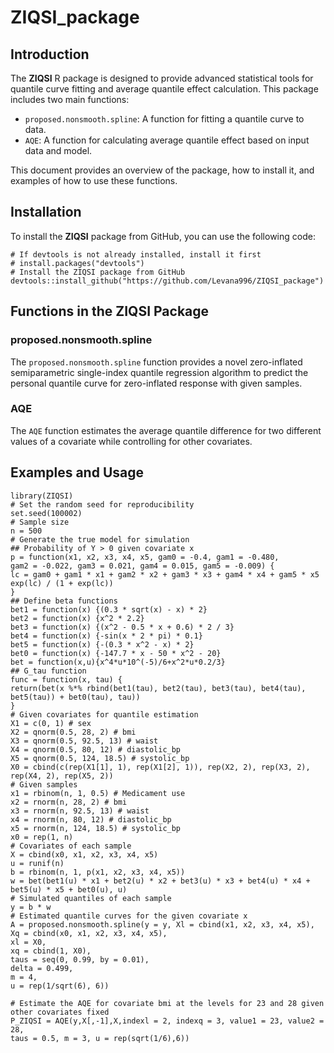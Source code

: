 # ZIQSI_package

## Introduction
The **ZIQSI** R package is designed to provide advanced statistical tools for quantile curve fitting and average quantile effect calculation. This package includes two main functions:

- `proposed.nonsmooth.spline`: A function for fitting a quantile curve to data.
- `AQE`: A function for calculating average quantile effect based on input data and model.

This document provides an overview of the package, how to install it, and examples of how to use these functions.

## Installation
To install the **ZIQSI** package from GitHub, you can use the following code:

```{r}
# If devtools is not already installed, install it first
# install.packages("devtools")
# Install the ZIQSI package from GitHub
devtools::install_github("https://github.com/Levana996/ZIQSI_package")
```

## Functions in the ZIQSI Package
### proposed.nonsmooth.spline
The `proposed.nonsmooth.spline` function provides a novel zero-inflated semiparametric single-index quantile regression algorithm to predict the personal quantile curve for zero-inflated response with given samples.
### AQE
The `AQE` function estimates the average quantile difference for two different values of a covariate while controlling for other covariates.

## Examples and Usage
```{r}
library(ZIQSI)
# Set the random seed for reproducibility
set.seed(100002)
# Sample size
n = 500
# Generate the true model for simulation
## Probability of Y > 0 given covariate x
p = function(x1, x2, x3, x4, x5, gam0 = -0.4, gam1 = -0.480,
gam2 = -0.022, gam3 = 0.021, gam4 = 0.015, gam5 = -0.009) {
lc = gam0 + gam1 * x1 + gam2 * x2 + gam3 * x3 + gam4 * x4 + gam5 * x5
exp(lc) / (1 + exp(lc))
}
## Define beta functions
bet1 = function(x) {(0.3 * sqrt(x) - x) * 2}
bet2 = function(x) {x^2 * 2.2}
bet3 = function(x) {(x^2 - 0.5 * x + 0.6) * 2 / 3}
bet4 = function(x) {-sin(x * 2 * pi) * 0.1}
bet5 = function(x) {-(0.3 * x^2 - x) * 2}
bet0 = function(x) {-147.7 * x - 50 * x^2 - 20}
bet = function(x,u){x^4*u*10^(-5)/6+x^2*u*0.2/3}
## G_tau function
func = function(x, tau) {
return(bet(x %*% rbind(bet1(tau), bet2(tau), bet3(tau), bet4(tau), bet5(tau)) + bet0(tau), tau))
}
# Given covariates for quantile estimation
X1 = c(0, 1) # sex
X2 = qnorm(0.5, 28, 2) # bmi
X3 = qnorm(0.5, 92.5, 13) # waist
X4 = qnorm(0.5, 80, 12) # diastolic_bp
X5 = qnorm(0.5, 124, 18.5) # systolic_bp
X0 = cbind(c(rep(X1[1], 1), rep(X1[2], 1)), rep(X2, 2), rep(X3, 2), rep(X4, 2), rep(X5, 2))
# Given samples
x1 = rbinom(n, 1, 0.5) # Medicament use
x2 = rnorm(n, 28, 2) # bmi
x3 = rnorm(n, 92.5, 13) # waist
x4 = rnorm(n, 80, 12) # diastolic_bp
x5 = rnorm(n, 124, 18.5) # systolic_bp
x0 = rep(1, n)
# Covariates of each sample
X = cbind(x0, x1, x2, x3, x4, x5)
u = runif(n)
b = rbinom(n, 1, p(x1, x2, x3, x4, x5))
w = bet(bet1(u) * x1 + bet2(u) * x2 + bet3(u) * x3 + bet4(u) * x4 + bet5(u) * x5 + bet0(u), u)
# Simulated quantiles of each sample
y = b * w
# Estimated quantile curves for the given covariate x
A = proposed.nonsmooth.spline(y = y, Xl = cbind(x1, x2, x3, x4, x5),
Xq = cbind(x0, x1, x2, x3, x4, x5),
xl = X0,
xq = cbind(1, X0),
taus = seq(0, 0.99, by = 0.01),
delta = 0.499,
m = 4,
u = rep(1/sqrt(6), 6))

# Estimate the AQE for covariate bmi at the levels for 23 and 28 given other covariates fixed
P_ZIQSI = AQE(y,X[,-1],X,indexl = 2, indexq = 3, value1 = 23, value2 = 28,
taus = 0.5, m = 3, u = rep(sqrt(1/6),6))
```
